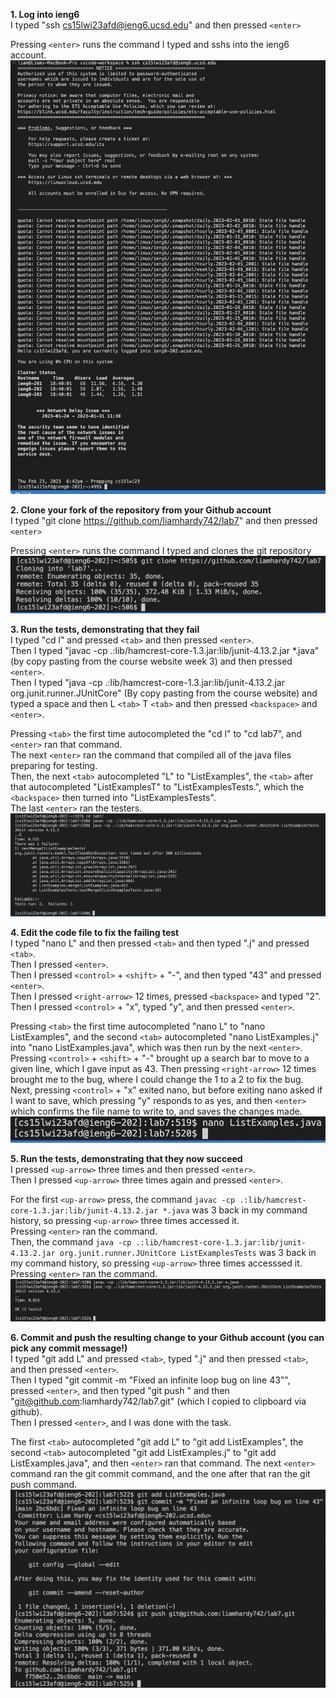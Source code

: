 **1. Log into ieng6**  
  I typed "ssh cs15lwi23afd@ieng6.ucsd.edu" and then pressed `<enter>`  
    
  Pressing `<enter>` runs the command I typed and sshs into the ieng6 account.  
  ![Image](LapReportFourScreenshots/(1)SshIntoIeng6.png)
    
    
    
    
    
    
**2. Clone your fork of the repository from your Github account**  
  I typed "git clone https://github.com/liamhardy742/lab7" and then pressed `<enter>`  
    
  Pressing `<enter>` runs the command I typed and clones the git repository
  ![Image](LapReportFourScreenshots/(2)GitCloneRepo.png)
    
    
    
    
    
    
**3. Run the tests, demonstrating that they fail**  
  I typed "cd l" and pressed `<tab>` and then pressed `<enter>`.  
  Then I typed "javac -cp .:lib/hamcrest-core-1.3.jar:lib/junit-4.13.2.jar *.java" (by copy pasting from the course website week 3) and then pressed `<enter>`.  
  Then I typed "java -cp .:lib/hamcrest-core-1.3.jar:lib/junit-4.13.2.jar org.junit.runner.JUnitCore" (By copy pasting from the course website) and typed a space and then L `<tab>` T `<tab>` and then pressed `<backspace>` and `<enter>`.   
    
  Pressing `<tab>` the first time autocompleted the "cd l" to "cd lab7", and `<enter>` ran that command.  
  The next `<enter>` ran the command that compiled all of the java files preparing for testing.  
  Then, the next `<tab>` autocompleted "L" to "ListExamples", the `<tab>` after that autocompleted "ListExamplesT" to "ListExamplesTests.", which the `<backspace>` then turned into "ListExamplesTests".  
  The last `<enter>` ran the testers.
  ![Image](LapReportFourScreenshots/(3)RunningTestsTheyFail.png)
    
    
    
    
    
    
**4. Edit the code file to fix the failing test**  
  I typed "nano L" and then pressed `<tab>` and then typed ".j" and pressed `<tab>`.   
  Then I pressed `<enter>`.   
  Then I pressed `<control>` + `<shift>` + "-", and then typed "43" and pressed `<enter>`.   
  Then I pressed `<right-arrow>` 12 times, pressed `<backspace>` and typed "2".  
  Then I pressed `<control>` + "x", typed "y", and then pressed `<enter>`.  
  
  Pressing `<tab>` the first time autocompleted "nano L" to "nano ListExamples", and the second `<tab>` autocompleted "nano ListExamples.j" into "nano ListExamples.java", which was then run by the next `<enter>`.
  Pressing `<control>` + `<shift>` + "-" brought up a search bar to move to a given line, which I gave input as 43. Then pressing `<right-arrow>` 12 times brought me to the bug, where I could change the 1 to a 2 to fix the bug.  
  Next, pressing `<control>` + "x" exited nano, but before exiting nano asked if I want to save, which pressing "y" responds to as yes, and then `<enter>` which confirms the file name to write to, and saves the changes made.
  ![Image](LapReportFourScreenshots/(4)EditFilesToFixBug.png)
    
    
    
    
    
    
**5. Run the tests, demonstrating that they now succeed**  
  I pressed `<up-arrow>` three times and then pressed `<enter>`.  
  Then I pressed `<up-arrow>` three times again and pressed `<enter>`.  
  
  For the first `<up-arrow>` press, the command `javac -cp .:lib/hamcrest-core-1.3.jar:lib/junit-4.13.2.jar *.java` was 3 back in my command history, so pressing `<up-arrow>` three times accessed it.  
  Pressing `<enter>` ran the command.   
  Then, the command `java -cp .:lib/hamcrest-core-1.3.jar:lib/junit-4.13.2.jar org.junit.runner.JUnitCore ListExamplesTests` was 3 back in my command history, so pressing `<up-arrow>` three times accesssed it.  
  Pressing `<enter>` ran the command.  
  ![Image](LapReportFourScreenshots/(5)RunningTestsSuccessfully.png)
  
  
  
  
  
  
**6. Commit and push the resulting change to your Github account (you can pick any commit message!)**  
  I typed "git add L" and pressed `<tab>`, typed ".j" and then pressed `<tab>`, and then pressed `<enter>`.  
  Then I typed "git commit -m "Fixed an infinite loop bug on line 43"", pressed `<enter>`, and then typed "git push " and then "git@github.com:liamhardy742/lab7.git" (which I copied to clipboard via github).  
  Then I pressed `<enter>`, and I was done with the task.  
    
  The first `<tab>` autocompleted "git add L" to "git add ListExamples", the second `<tab>` autocompleted "git add ListExamples.j" to "git add ListExamples.java", and then `<enter>` ran that command. The next `<enter>` command ran the git commit command, and the one after that ran the git push command.
  ![Image](LapReportFourScreenshots/(6)gitAddCommitAndPush.png)
